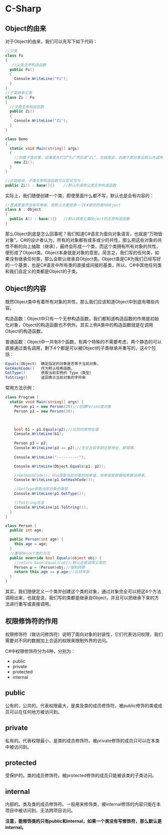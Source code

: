 # C-Sharp
## Object的由来
对于Object的由来，我们可以先写下如下代码：
```c#
//父类
class Fu    
{
   //父类无参构造函数
  public Fu()  
  {
    Console.WriteLine("Fu");
  }
}
//子类继承父类
class Zi : Fu
{
  //子类无参构造函数
  public Zi()
  {
    Console.WriteLine("Zi");
  }
}

class Demo
{
  static void Main(string[] args)
  {
    //创建子类对象，结果是先打印“Fu”然后是“Zi”。也就是说，创建子类对象会默认先调用父类无参构造函数，然后再调用子类无参构造函数。
    new Zi();
  }
}

//也就是说，子类无参构造函数可以显式写为：
public Zi() : base(){}    //默认先调用父类无参构造函数
```
实际上，我们随便创建一个类，即使里面什么都不写，默认也是会有内容的：
```c#
//普通类虽然没有写继承，但默认也要继承一个C#提供的类叫Object
class A : Object
{
  public A() : base(){}   //默认调用父类Object的无参构造函数
}
```
那么Object到底是怎么回事呢？我们知道C#语言为面向对象语言，也就是“万物皆对象”。C#的设计者认为，所有的对象都有或多或少的共性，那么把这些对象的共性不断的向上抽取（继承），最终会形成一个类，而这个类拥有所有对象的共性，便形成了Object类。Object本身就是对象的意思。简言之，我们写的任何类，如果没有继承任何类，那么会默认继承自Object类。Object类是C#为我们已经写好的一个基类，也是C#语言中所有类的直接或间接的基类，所以，C#中其他任何类和我们自定义的类都是Object的子类。

## Object的内容

既然Object类中有着所有对象的共性，那么我们应该知道Object中到底有哪些内容。

构造函数：Object中只有一个无参构造函数。我们都知道构造函数的作用是初始化对象，Object的构造函数也不例外。其实上例A类中的构造函数就是在调用Object的构造函数。

普通函数：Object中一共有8个函数，有两个特殊的不需要考虑，两个静态的可以直接通过类名调用，剩下4个都是可以被Object的子类继承并重写的，这4个包括：
```c#
Equals(Object)  确定指定的对象是否等于当前对象。
GetHashCode()   作为默认哈希函数。
GetType()       获取当前实例的 Type（类型）
ToString()      返回表示当前对象的字符串
```
常用方法示例：
```c#
class Program {
  static void Main(string[] args) {
    Person p1 = new Person(20);//创建Person类对象
    Person p2 = new Person(20);

   

    bool b1 = p1.Equals(p2);//比较的是地址值
    Console.WriteLine(b1);
	
    Person p3 = p2;
    Console.WriteLine(p3 == p2);//无论比较年龄还是地址，都相等。
	
    Console.WriteLine("----------");

    Console.WriteLine(Object.Equals(p1, p2));

    //GetHashCode()，可以获取当前对象的哈希值，哈希值是根据哈希算法得来。
    Console.WriteLine(p1.GetHashCode());

    //GetType获取当前对象的类型
    Console.WriteLine(p1.GetType());

    //ToString方法
    Console.WriteLine(p1.ToString());
  }
}

class Person {
  public int age;

  public Person(int age) {
    this.age = age;
  }
  //重写Object类的方法
  public override bool Equals(object obj) {
    //return base.Equals(obj);默认还是调用父类的
    Person p = (Person)obj;//强制转换
    return this.age == p.age;//比较年龄
  }
}
```
其实，我们随便定义一个类并创建这个类的对象，通过对象完全可以把这4个方法调用出来，也就是说，我们写的类都是继承自Object，并且可以把继承下来的方法进行重写或直接调用。


## 权限修饰符的作用
权限修饰符（做访问修饰符）说明了面向对象的封装性，它们代表访问权限，我们需要对不同的数据加上合适的权限来限制外界的访问。

C#中权限修饰符分为4种，分别为：
* public
* private
* protected
* internal
## public
公有的，公共的。代表权限最大，是类及类的成员修饰符。被public修饰的类或成员可以在任何地方被访问到。

## private
私有的。代表权限最小，是类的成员修饰符。被private修饰的成员只可以在本类中被访问到。

## protected
受保护的。类的成员修饰符。被protected修饰的成员只能被该类的子类访问。

## internal
内部的。类及类的成员修饰符。一般用来修饰类，被internal修饰的内容只能在本项目中被访问到，无法跨项目访问。

**注意，能修饰类的只有public和internal，如果一个类没有写修饰符，那么默认是internal。**
